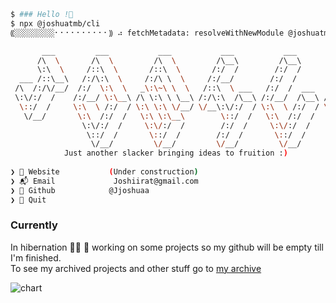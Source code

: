 

```sh
$ ### Hello !👋
$ npx @joshuatmb/cli
⸨░░░░░░░░░⠂⠂⠂⠂⠂⠂⠂⠂⠂⠂⸩ ⠴ fetchMetadata: resolveWithNewModule @joshuatmb/cli@1.0.4

       ___         ___           ___           ___           ___           ___     
      /\  \       /\  \         /\  \         /\__\         /\__\         /\  \    
      \:\  \     /::\  \       /::\  \       /:/  /        /:/  /        /::\  \   
  ___ /::\__\   /:/\:\  \     /:/\ \  \     /:/__/        /:/  /        /:/\:\  \  
 /\  /:/\/__/  /:/  \:\  \   _\:\~\ \  \   /::\  \ ___   /:/  /  ___   /::\~\:\  \ 
 \:\/:/  /    /:/__/ \:\__\ /\ \:\ \ \__\ /:/\:\  /\__\ /:/__/  /\__\ /:/\:\ \:\__\
  \::/  /     \:\  \ /:/  / \:\ \:\ \/__/ \/__\:\/:/  / \:\  \ /:/  / \/__\:\/:/  /
   \/__/       \:\  /:/  /   \:\ \:\__\        \::/  /   \:\  /:/  /       \::/  / 
                \:\/:/  /     \:\/:/  /        /:/  /     \:\/:/  /        /:/  /  
                 \::/  /       \::/  /        /:/  /       \::/  /        /:/  /   
                  \/__/         \/__/         \/__/         \/__/         \/__/    
            Just another slacker bringing ideas to fruition :)
 
❯ 🏡 Website           (Under construction)
❯ 📬 Email             Joshiirat@gmail.com
❯ 💾 Github            @Jjoshuaa
❯ 🚪 Quit
```

### Currently 
In hibernation 🥷🏾 🐻 working on some projects so my github will be empty till I'm finished. <br>
To see my archived projects and other stuff go to  [my archive](https://github.com/joshuasarchive) <br>


![chart](https://user-images.githubusercontent.com/87516124/139586198-76c99755-fe07-40c7-ac3d-16620860e4dc.png)






















